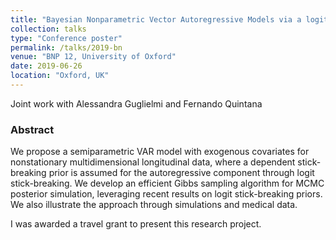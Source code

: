 ```yaml
---
title: "Bayesian Nonparametric Vector Autoregressive Models via a logit stick-breaking prior"
collection: talks
type: "Conference poster"
permalink: /talks/2019-bn
venue: "BNP 12, University of Oxford"
date: 2019-06-26
location: "Oxford, UK"
---
```

Joint work with Alessandra Guglielmi and Fernando Quintana

### Abstract
We propose a semiparametric VAR model with exogenous covariates for nonstationary multidimensional longitudinal data,
where a dependent stick-breaking prior is assumed for the autoregressive component through logit stick-breaking. 
We develop an efficient Gibbs sampling algorithm for MCMC posterior simulation, leveraging recent results on 
logit stick-breaking priors. We also illustrate the approach through simulations and medical data.

I was awarded a travel grant to present this research project.

